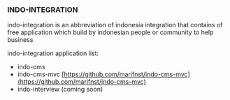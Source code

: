 ### INDO-INTEGRATION

indo-integration is an abbreviation of indonesia integration that contains of free application which build by indonesian people or community to help business

indo-integration application list:

 - indo-cms
 - indo-cms-mvc [https://github.com/marifnst/indo-cms-mvc](https://github.com/marifnst/indo-cms-mvc)
 - indo-interview (coming soon)

